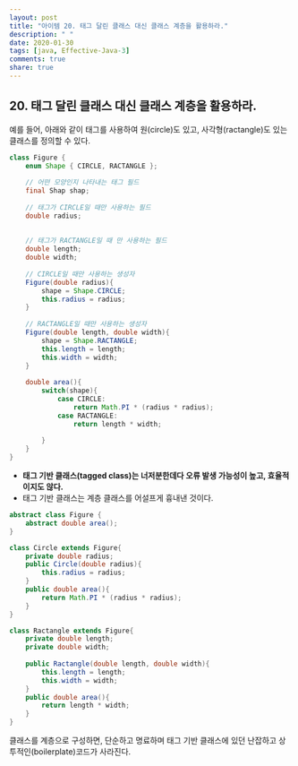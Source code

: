 ```yaml
---
layout: post
title: "아이템 20. 태그 달린 클래스 대신 클래스 계층을 활용하라."
description: " "
date: 2020-01-30
tags: [java, Effective-Java-3]
comments: true
share: true
---
```


## 20. 태그 달린 클래스 대신 클래스 계층을 활용하라.
예를 들어, 아래와 같이 태그를 사용하여 원(circle)도 있고, 사각형(ractangle)도 있는 클래스를 정의할 수 있다.
```java
class Figure {
	enum Shape { CIRCLE, RACTANGLE };
	
	// 어떤 모양인지 나타내는 태그 필드
	final Shap shap;
	
	// 태그가 CIRCLE일 때만 사용하는 필드
	double radius;
	
	
	// 태그가 RACTANGLE일 때 만 사용하는 필드
	double length;
	double width;
	
	// CIRCLE일 때만 사용하는 생성자
	Figure(double radius){
		shape = Shape.CIRCLE;
		this.radius = radius;
	}
	
	// RACTANGLE일 때만 사용하는 생성자
	Figure(double length, double width){
		shape = Shape.RACTANGLE;
		this.length = length;
		this.width = width;
	}
	
	double area(){
		switch(shape){
			case CIRCLE:
				return Math.PI * (radius * radius);
			case RACTANGLE:
				return length * width;
			
		}
	}
}
```

- __태그 기반 클래스(tagged class)는 너저분한데다 오류 발생 가능성이 높고, 효율적이지도 않다.__
- 태그 기반 클래스는 계층 클래스를 어설프게 흉내낸 것이다.


```java
abstract class Figure {
	abstract double area();
}

class Circle extends Figure{
	private double radius;
	public Circle(double radius){
		this.radius = radius;
	}
	public double area(){
		return Math.PI * (radius * radius);
	}
}

class Ractangle extends Figure{
	private double length;
	private double width;
	
	public Ractangle(double length, double width){
		this.length = length;
		this.width = width;
	}
	public double area(){
		return length * width;
	}
}
```
클래스를 계층으로 구성하면, 단순하고 명료하며 태그 기반 클래스에 있던 난잡하고 상투적인(boilerplate)코드가 사라진다.